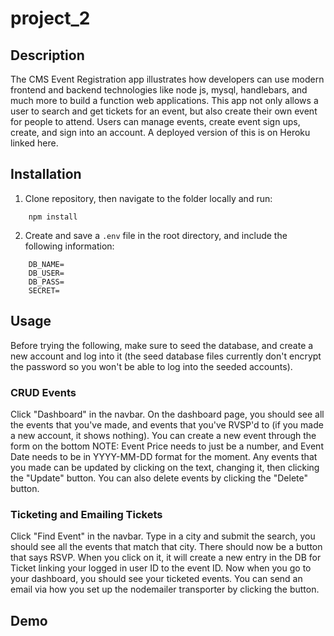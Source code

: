 # project_2

## Description

The CMS Event Registration app illustrates how developers can use modern frontend and backend technologies like node js, mysql, handlebars, and much more to build a function web applications. This app not only allows a user to search and get tickets for an event, but also create their own event for people to attend. Users can manage events, create event sign ups, create, and sign into an account. A deployed version of this is on Heroku linked here.

## Installation

1) Clone repository, then navigate to the folder locally and run:
```
    npm install
```
2) Create and save a `.env` file in the root directory, and include the following information:
```
    DB_NAME=
    DB_USER=
    DB_PASS=
    SECRET=
```

## Usage

Before trying the following, make sure to seed the database, and create a new account and log into it (the seed database files currently don't encrypt the password so you won't be able to log into the seeded accounts).

### CRUD Events

Click "Dashboard" in the navbar.
On the dashboard page, you should see all the events that you've made, and events that you've RVSP'd to (if you made a new account, it shows nothing).
You can create a new event through the form on the bottom NOTE: Event Price needs to just be a number, and Event Date needs to be in YYYY-MM-DD format for the moment.
Any events that you made can be updated by clicking on the text, changing it, then clicking the "Update" button.
You can also delete events by clicking the "Delete" button.

### Ticketing and Emailing Tickets

Click "Find Event" in the navbar.
Type in a city and submit the search, you should see all the events that match that city.
There should now be a button that says RSVP. When you click on it, it will create a new entry in the DB for Ticket linking your logged in user ID to the event ID.
Now when you go to your dashboard, you should see your ticketed events. You can send an email via how you set up the nodemailer transporter by clicking the button.

## Demo